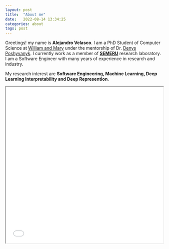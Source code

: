 ```yaml
---
layout: post
title:  "About me"
date:   2022-08-14 13:34:25
categories: about
tags: post
---
```


Greetings! my name is **Alejandro Velasco**. I am a PhD Student of Computer Science at [William and Mary](https://www.wm.edu) under the mentorship of Dr. [Denys Poshyvanyk](https://www.cs.wm.edu/~denys/index.html). I currently work as a member of **[SEMERU](https://www.cs.wm.edu/semeru/)** research laboratory. I am a Software Engineer with many years of experience in research and industry.

My research interest are **Software Engineering, Machine Learning, Deep Learning Interpretability and Deep Represention**. 


<iframe src="/assets/pdf/curriculum.pdf#toolbar=0" width="100%" height="500px">



